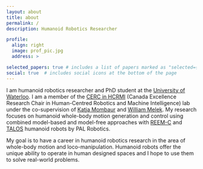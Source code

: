 ```yaml
---
layout: about
title: about
permalink: /
description: Humanoid Robotics Researcher

profile:
  align: right
  image: prof_pic.jpg
  address: >

selected_papers: true # includes a list of papers marked as "selected={true}"
social: true  # includes social icons at the bottom of the page
---
```


I am humanoid robotics researcher and PhD student at the [University of Waterloo](https://uwaterloo.ca). I am a member of the [CERC in HCRMI](https://uwaterloo.ca/cerc-human-centred-robotics-machine-intelligence/) (Canada Excellence Research Chair in Human-Centred Robotics and Machine Intelligence) lab under the co-supervision of [Katja Mombaur](https://uwaterloo.ca/robohub/people-profiles/katja-mombaur) and [William Melek](https://uwaterloo.ca/mechanical-mechatronics-engineering/profile/wmelek). My research focuses on humanoid whole-body motion generation and control using combined model-based and model-free approaches with [REEM-C](https://pal-robotics.com/robots/reem-c/) and [TALOS](https://pal-robotics.com/robots/talos/) humanoid robots by PAL Robotics.
<!-- 
Recently, I was a software engineering intern at [Apptronik](https://apptronik.com). My work focused on distributed reinforcement learning for bimanual manipulation. Seeing the final development and launch of the Apollo humanoid during my internship was certainly a highlight!

I was also a member of the HCRMI lab during my MASc where my research focused on benchmarking whole-body manipulation and loco-manipulation motions of humanoid robots as part of the [EUROBENCH project](https://eurobench2020.eu) using REEM-C. I developed an initial benchmark for whole-body manipulation and loco-manipulation tasks with the REEM-C. Additionally, I created a whole-body bimanual workspace analysis for two-handed manipulation of objects with REEM-C and TALOS.

I received a BASc in Mechatronics Engineering from the University of Waterloo. During my BASc I had co-op work terms at a [ON Semiconductor](https://www.onsemi.com), the University of Waterloo's [EmRG](https://uwaterloo.ca/emerging-radio-systems-group/), [ATS Automation](https://atsautomation.com), [Powerhouse Controls](https://powerhouse.ca) and [Skyjack](https://www.skyjack.com) in roles ranging from RF engineering to controls systems design to CAD systems. -->

My goal is to have a career in humanoid robotics research in the area of whole-body motion and loco-manipulation. Humanoid robots offer the unique ability to operate in human designed spaces and I hope to use them to solve real-world problems.
